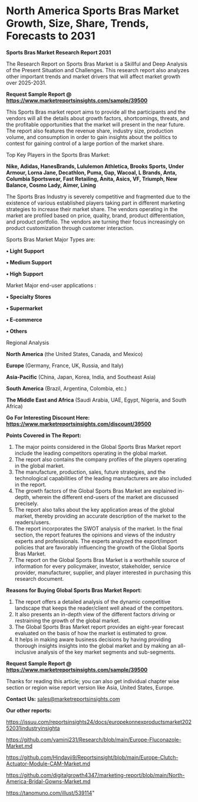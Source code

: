 # North America Sports Bras Market Growth, Size, Share, Trends, Forecasts to 2031

<strong>Sports Bras Market Research Report 2031</strong>

The Research Report on Sports Bras Market is a Skillful and Deep Analysis of the Present Situation and Challenges. This research report also analyzes other important trends and market drivers that will affect market growth over 2025-2031.

<strong>Request Sample Report @ <a href=https://www.marketreportsinsights.com/sample/39500>https://www.marketreportsinsights.com/sample/39500</a></strong>

This Sports Bras market report aims to provide all the participants and the vendors will all the details about growth factors, shortcomings, threats, and the profitable opportunities that the market will present in the near future. The report also features the revenue share, industry size, production volume, and consumption in order to gain insights about the politics to contest for gaining control of a large portion of the market share.

Top Key Players in the Sports Bras Market:

<strong>Nike, Adidas, HanesBrands, Lululemon Athletica, Brooks Sports, Under Armour, Lorna Jane, Decathlon, Puma, Gap, Wacoal, L Brands, Anta, Columbia Sportswear, Fast Retailing, Anita, Asics, VF, Triumph, New Balance, Cosmo Lady, Aimer, Lining</strong>

The Sports Bras Industry is severely competitive and fragmented due to the existence of various established players taking part in different marketing strategies to increase their market share. The vendors operating in the market are profiled based on price, quality, brand, product differentiation, and product portfolio. The vendors are turning their focus increasingly on product customization through customer interaction.

Sports Bras Market Major Types are:

<strong>•  Light Support

•  Medium Support

•  High Support</strong>

Market Major end-user applications :

<strong>•  Specialty Stores

•  Supermarket

•  E-commerce

•  Others</strong>

Regional Analysis

</u><strong><b>North America</b></strong> (the United States, Canada, and Mexico)

<strong><b>Europe </b></strong>(Germany, France, UK, Russia, and Italy)

<strong><b>Asia-Pacific</b></strong> (China, Japan, Korea, India, and Southeast Asia)

<strong><b>South America</b></strong> (Brazil, Argentina, Colombia, etc.)

<strong><b>The Middle East and Africa</b></strong> (Saudi Arabia, UAE, Egypt, Nigeria, and South Africa)

<strong>Go For Interesting Discount Here: <a href=https://www.marketreportsinsights.com/discount/39500>https://www.marketreportsinsights.com/discount/39500</a></strong>

<strong>Points Covered in The Report:</strong>
<ol>
  <li>The major points considered in the Global Sports Bras Market report include the leading competitors operating in the global market.</li>
  <li>The report also contains the company profiles of the players operating in the global market.</li>
  <li>The manufacture, production, sales, future strategies, and the technological capabilities of the leading manufacturers are also included in the report.</li>
  <li>The growth factors of the Global Sports Bras Market are explained in-depth, wherein the different end-users of the market are discussed precisely.</li>
  <li>The report also talks about the key application areas of the global market, thereby providing an accurate description of the market to the readers/users.</li>
  <li>The report incorporates the SWOT analysis of the market. In the final section, the report features the opinions and views of the industry experts and professionals. The experts analyzed the export/import policies that are favorably influencing the growth of the Global Sports Bras Market.</li>
  <li>The report on the Global Sports Bras Market is a worthwhile source of information for every policymaker, investor, stakeholder, service provider, manufacturer, supplier, and player interested in purchasing this research document.</li>
</ol>
<strong>Reasons for Buying Global Sports Bras Market Report:</strong>

<ol>
  <li>The report offers a detailed analysis of the dynamic competitive landscape that keeps the reader/client well ahead of the competitors.</li>
  <li>It also presents an in-depth view of the different factors driving or restraining the growth of the global market.</li>
  <li>The Global Sports Bras Market report provides an eight-year forecast evaluated on the basis of how the market is estimated to grow.</li>
  <li>It helps in making aware business decisions by having providing thorough insights insights into the global market and by making an all-inclusive analysis of the key market segments and sub-segments.</li>
</ol>
<strong>Request Sample Report @ <a href=https://www.marketreportsinsights.com/sample/39500>https://www.marketreportsinsights.com/sample/39500</a></strong>


Thanks for reading this article; you can also get individual chapter wise section or region wise report version like Asia, United States, Europe.

<strong>Contact Us:</strong>
sales@marketreportsinsights.com

<strong>Our other reports:</strong>

<a href=https://issuu.com/reportsinsights24/docs/europekonnexproductsmarket20252031industryinsighta>https://issuu.com/reportsinsights24/docs/europekonnexproductsmarket20252031industryinsighta</a>

<a href=https://github.com/yamini231/Research/blob/main/Europe-Fluconazole-Market.md>https://github.com/yamini231/Research/blob/main/Europe-Fluconazole-Market.md</a>

<a href=https://github.com/Hindavii9/Reportsinsight/blob/main/Europe-Clutch-Actuator-Module-CAM-Market.md>https://github.com/Hindavii9/Reportsinsight/blob/main/Europe-Clutch-Actuator-Module-CAM-Market.md</a>

<a href=https://github.com/digitalgrowth4347/marketing-report/blob/main/North-America-Bridal-Gowns-Market.md>https://github.com/digitalgrowth4347/marketing-report/blob/main/North-America-Bridal-Gowns-Market.md</a>

<a href=https://tanomuno.com/illust/539114>https://tanomuno.com/illust/539114</a>"
